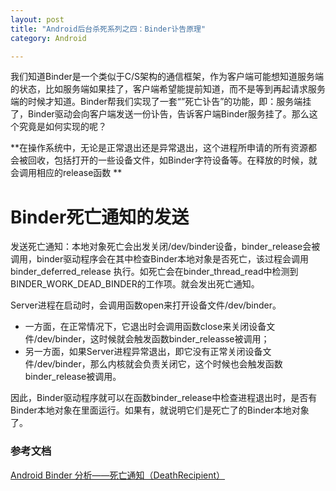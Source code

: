 ```yaml
---
layout: post
title: "Android后台杀死系列之四：Binder讣告原理"
category: Android

---
```

 
我们知道Binder是一个类似于C/S架构的通信框架，作为客户端可能想知道服务端的状态，比如服务端如果挂了，客户端希望能提前知道，而不是等到再起请求服务端的时候才知道。Binder帮我们实现了一套“”死亡讣告”的功能，即：服务端挂了，Binder驱动会向客户端发送一份讣告，告诉客户端Binder服务挂了。那么这个究竟是如何实现的呢？
	
 
**在操作系统中，无论是正常退出还是异常退出，这个进程所申请的所有资源都会被回收，包括打开的一些设备文件，如Binder字符设备等。在释放的时候，就会调用相应的release函数
**
# Binder死亡通知的发送

发送死亡通知：本地对象死亡会出发关闭/dev/binder设备，binder_release会被调用，binder驱动程序会在其中检查Binder本地对象是否死亡，该过程会调用binder_deferred_release 执行。如死亡会在binder_thread_read中检测到BINDER_WORK_DEAD_BINDER的工作项。就会发出死亡通知。

Server进程在启动时，会调用函数open来打开设备文件/dev/binder。

* 一方面，在正常情况下，它退出时会调用函数close来关闭设备文件/dev/binder，这时候就会触发函数binder_releasse被调用；
* 另一方面，如果Server进程异常退出，即它没有正常关闭设备文件/dev/binder，那么内核就会负责关闭它，这个时候也会触发函数binder_release被调用。

因此，Binder驱动程序就可以在函数binder_release中检查进程退出时，是否有Binder本地对象在里面运行。如果有，就说明它们是死亡了的Binder本地对象了。


### 参考文档

[Android Binder 分析——死亡通知（DeathRecipient）](http://light3moon.com/2015/01/28/Android%20Binder%20%E5%88%86%E6%9E%90%E2%80%94%E2%80%94%E6%AD%BB%E4%BA%A1%E9%80%9A%E7%9F%A5[DeathRecipient])